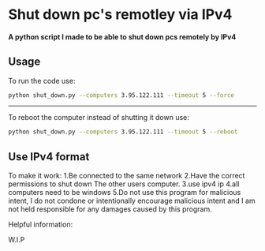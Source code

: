 # Shut down pc's remotley via IPv4
#### A python script I made to be able to shut down pcs remotely by IPv4
Usage
-----

To run the code use:

```bash
python shut_down.py --computers 3.95.122.111 --timeout 5 --force 
```
-----

To reboot the computer instead of shutting it down use:

```bash
python shut_down.py --computers 3.95.122.111 --timeout 5 --reboot
```
Use IPv4 format
-----

To make it work:
1.Be connected to the same network
2.Have the correct permissions to shut down
The other users computer.
3.use ipv4 ip
4.all computers need to be windows
5.Do not use this program for malicious intent, I do not condone or intentionally encourage malicious intent and I am not held responsible for any damages caused by this program.

Helpful information:

W.I.P
